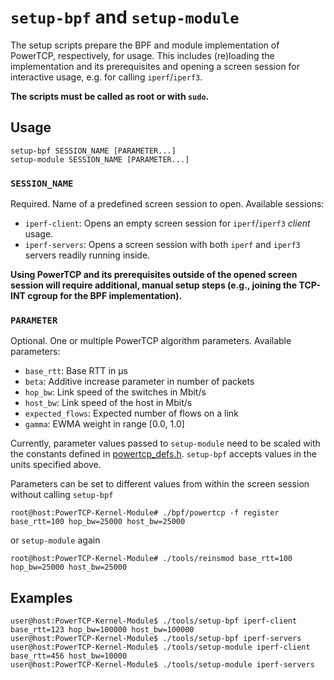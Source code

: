 # `setup-bpf` and `setup-module`
The setup scripts prepare the BPF and module implementation of PowerTCP,
respectively, for usage. This includes (re)loading the implementation and its
prerequisites and opening a screen session for interactive usage, e.g. for
calling `iperf`/`iperf3`.

**The scripts must be called as root or with `sudo`.**

## Usage
```
setup-bpf SESSION_NAME [PARAMETER...]
setup-module SESSION_NAME [PARAMETER...]
```

### `SESSION_NAME`
Required. Name of a predefined screen session to open. Available sessions:
- `iperf-client`: Opens an empty screen session for `iperf`/`iperf3` *client*
  usage.
- `iperf-servers`: Opens a screen session with both `iperf` and `iperf3`
  servers readily running inside.

**Using PowerTCP and its prerequisites outside of the opened screen session
will require additional, manual setup steps (e.g., joining the TCP-INT cgroup
for the BPF implementation).**

### `PARAMETER`
Optional. One or multiple PowerTCP algorithm parameters. Available parameters:
- `base_rtt`: Base RTT in µs
- `beta`: Additive increase parameter in number of packets
- `hop_bw`: Link speed of the switches in Mbit/s
- `host_bw`: Link speed of the host in Mbit/s
- `expected_flows`: Expected number of flows on a link
- `gamma`: EWMA weight in range [0.0, 1.0]

Currently, parameter values passed to `setup-module` need to be scaled with the
constants defined in [powertcp_defs.h](../powertcp_defs.h). `setup-bpf` accepts
values in the units specified above.

Parameters can be set to different values from within the screen session
without calling `setup-bpf`
```console
root@host:PowerTCP-Kernel-Module# ./bpf/powertcp -f register base_rtt=100 hop_bw=25000 host_bw=25000
```
or `setup-module` again
```console
root@host:PowerTCP-Kernel-Module# ./tools/reinsmod base_rtt=100 hop_bw=25000 host_bw=25000
```

## Examples
```console
user@host:PowerTCP-Kernel-Module$ ./tools/setup-bpf iperf-client base_rtt=123 hop_bw=100000 host_bw=100000
user@host:PowerTCP-Kernel-Module$ ./tools/setup-bpf iperf-servers
user@host:PowerTCP-Kernel-Module$ ./tools/setup-module iperf-client base_rtt=456 host_bw=10000
user@host:PowerTCP-Kernel-Module$ ./tools/setup-module iperf-servers
```
